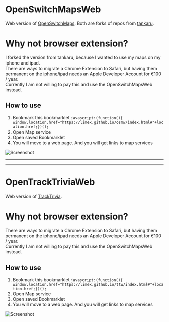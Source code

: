 # OpenSwitchMapsWeb
Web version of [OpenSwitchMaps](https://github.com/limex/OpenSwitchMaps). Both are forks of repos from [tankaru](https://github.com/tankaru).

# Why not browser extension?
I forked the version from tankaru, because I wanted to use my maps on my iphone and ipad.  
There are ways to migrate a Chrome Extension to Safari, but having them permanent on the iphone/ipad needs an Apple Developer Account for €100 / year.  
Currently I am not willing to pay this and use the OpenSwitchMapsWeb instead.

## How to use
1. Bookmark this bookmarklet
```javascript:(function(){ window.location.href="https://limex.github.io/osmw/index.html#"+location.href;})();```
1. Open Map service
1. Open saved Bookmarklet
1. You will move to a web page. And you will get links to map services

![Screenshot](screenshot.jpg)
  

---
---
  

  
# OpenTrackTriviaWeb
Web version of [TrackTrivia](https://github.com/limex/TrackTrivia).

# Why not browser extension?
There are ways to migrate a Chrome Extension to Safari, but having them permanent on the iphone/ipad needs an Apple Developer Account for €100 / year.  
Currently I am not willing to pay this and use the OpenSwitchMapsWeb instead.

## How to use
1. Bookmark this bookmarklet
```javascript:(function(){ window.location.href="https://limex.github.io/ttw/index.html#"+location.href;})();```
1. Open Map service
1. Open saved Bookmarklet
1. You will move to a web page. And you will get links to map services

![Screenshot](https://raw.githubusercontent.com/limex/TrackTrivia/main/Screenshot-chrome-settings.png)
